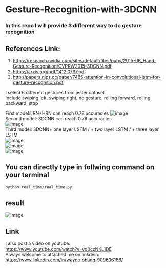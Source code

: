 # Gesture-Recognition-with-3DCNN

### In this repo I will provide 3 different way to do gesture recognition
## References Link:
1. https://research.nvidia.com/sites/default/files/pubs/2015-06_Hand-Gesture-Recognition/CVPRW2015-3DCNN.pdf
1. https://arxiv.org/pdf/1412.0767.pdf
1. http://papers.nips.cc/paper/7465-attention-in-convolutional-lstm-for-gesture-recognition.pdf

I select 6 different gestures from jester dataset   
Include swiping left, swiping right, no gesture, rolling forward, rolling backward, stop

First model:LRN+HRN can reach 0.78 accuracies
![image](https://github.com/waynshang/Gesture-Recognition-with-3DCNN/blob/master/Image/HRN%2BLRN.jpg)   
Second model: 3DCNN can reach 0.76 accuracies   
![image](https://github.com/waynshang/Gesture-Recognition-with-3DCNN/blob/master/Image/3DCNN.jpg)   
Third model: 3DCNN+ one layer LSTM / + two layer LSTM / + three layer LSTM   
![image](https://github.com/waynshang/Gesture-Recognition-with-3DCNN/blob/master/Image/3DCNN%2BLSTM.jpg)   
![image](https://github.com/waynshang/Gesture-Recognition-with-3DCNN/blob/master/Image/3DCNN%2B2LSTM.jpg)   
![image](https://github.com/waynshang/Gesture-Recognition-with-3DCNN/blob/master/Image/3DCNN%2B3LSTM.jpg)   


## You can directly type in follwing command on your terminal
```bash
python real_time/real_time.py
```
  
## result  
![image](https://github.com/waynshang/Gesture-Recognition-with-3DCNN/blob/master/Image/demo.JPG)

## Link
I also post a video on youtube:   
https://www.youtube.com/watch?v=vd0czNKL1DE   
Always welcome to attached me on linkdein:   
https://www.linkedin.com/in/wayne-shang-909636166/
